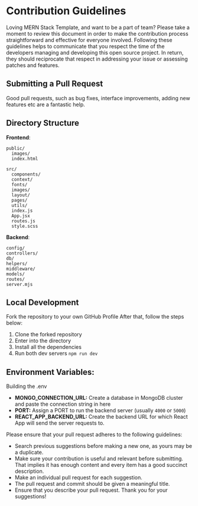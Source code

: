 # Contribution Guidelines

Loving MERN Stack Template, and want to be a part of team?
Please take a moment to review this document in order to make the contribution process straightforward and effective for everyone involved.
Following these guidelines helps to communicate that you respect the time of the developers managing and developing this open source project. 
In return, they should reciprocate that respect in addressing your issue or assessing patches and features.

## Submitting a Pull Request

Good pull requests, such as bug fixes, interface improvements, adding new features etc are a fantastic help.

## Directory Structure
**Frontend**: 
```
public/
  images/
  index.html
  
src/
  components/
  context/
  fonts/
  images/
  layout/
  pages/
  utils/
  index.js
  App.jsx
  routes.js
  style.scss
```
**Backend**: 
```
config/
controllers/
db/
helpers/
middleware/
models/
routes/
server.mjs
```

## Local Development
Fork the repository to your own GitHub Profile
After that, follow the steps below: 
1. Clone the forked repository
2. Enter into the directory
3. Install all the dependencies
4. Run both dev servers `npm run dev`

## Environment Variables:
Building the .env
- **MONGO_CONNECTION_URL:** Create a database in MongoDB cluster and paste the connection string in here
- **PORT:** Assign a PORT to run the backend server (usually `4000` or `5000`)
- **REACT_APP_BACKEND_URL:** Create the backend URL for which React App will send the server requests to.

Please ensure that your pull request adheres to the following guidelines:

- Search previous suggestions before making a new one, as yours may be a duplicate.
- Make sure your contribution is useful and relevant before submitting. That implies it has enough content and every item has a good succinct description.
- Make an individual pull request for each suggestion.
- The pull request and commit should be given a meaningful title.
- Ensure that you describe your pull request.
Thank you for your suggestions!

